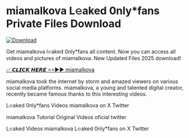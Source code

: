# miamalkova L𝚎aked 0nly*fans Private Files Download

[![Download](https://i.imgur.com/PoXn3jX.png)](https://mediafirer.com/miamalkova)

Get miamalkova l𝚎aked 0nly*fans all content. Now you can access all videos and pictures of miamalkova. New Updated Files 2025 download!

[✅ 𝘾𝙇𝙄𝘾𝙆 𝙃𝙀𝙍𝙀 ==►► miamalkova](https://mediafirer.com/miamalkova)

miamalkova took the internet by storm and amazed viewers on various social media platforms. miamalkova, a young and talented digital creator, recently became famous thanks to this interesting videos.

L𝚎aked 0nly*fans Videos miamalkova on X Twitter

miamalkova Tutorial Original Videos oficial twitter

L𝚎aked Videos miamalkova L𝚎aked 0nly*fans on X Twitter